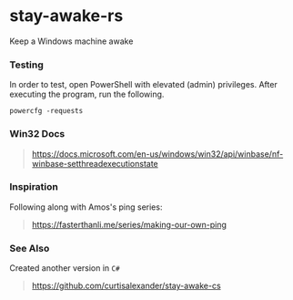 # stay-awake-rs
Keep a Windows machine awake

### Testing
In order to test, open PowerShell with elevated (admin) privileges. After executing the program, run the following.

```pwsh
powercfg -requests
```

### Win32 Docs
> https://docs.microsoft.com/en-us/windows/win32/api/winbase/nf-winbase-setthreadexecutionstate

### Inspiration
Following along with Amos's ping series:
> https://fasterthanli.me/series/making-our-own-ping 

### See Also
Created another version in `C#`
> https://github.com/curtisalexander/stay-awake-cs